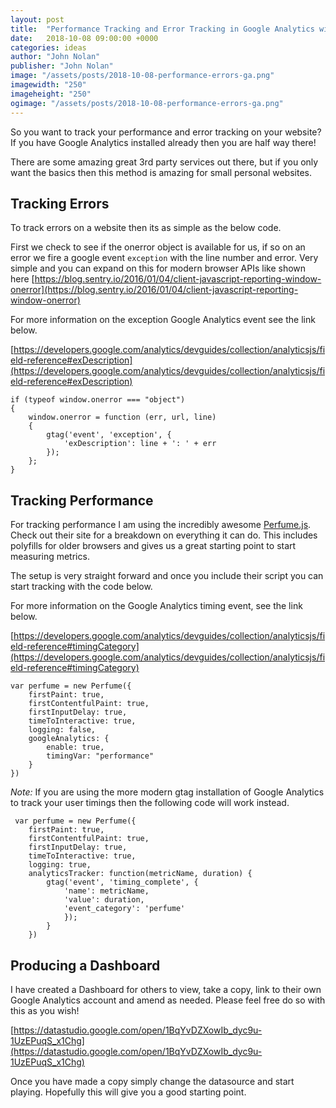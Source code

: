 ```yaml
---
layout: post
title:  "Performance Tracking and Error Tracking in Google Analytics with Data Studio"
date:   2018-10-08 09:00:00 +0000
categories: ideas
author: "John Nolan"
publisher: "John Nolan"
image: "/assets/posts/2018-10-08-performance-errors-ga.png"
imagewidth: "250"
imageheight: "250"
ogimage: "/assets/posts/2018-10-08-performance-errors-ga.png"
---
```


So you want to track your performance and error tracking on your website? If you have Google Analytics installed
already then you are half way there!

There are some amazing great 3rd party services out there, but if you only want the basics then
this method is amazing for small personal websites.

## Tracking Errors

To track errors on a website then its as simple as the below code.

First we check to see if the onerror object is available for us, if so on an error we fire a google event
`exception` with the line number and error. Very simple and you can expand on this for modern browser APIs like
shown here [https://blog.sentry.io/2016/01/04/client-javascript-reporting-window-onerror](https://blog.sentry.io/2016/01/04/client-javascript-reporting-window-onerror)

For more information on the exception Google Analytics event see the link below.

[https://developers.google.com/analytics/devguides/collection/analyticsjs/field-reference#exDescription](https://developers.google.com/analytics/devguides/collection/analyticsjs/field-reference#exDescription)

```
if (typeof window.onerror === "object")
{
    window.onerror = function (err, url, line)
    {
        gtag('event', 'exception', {
            'exDescription': line + ': ' + err
        });
    };
}
```

## Tracking Performance

For tracking performance I am using the incredibly awesome [Perfume.js](http://zizzamia.github.io/perfume/). Check out their site
for a breakdown on everything it can do. This includes polyfills for older browsers and gives us a great
starting point to start measuring metrics.

The setup is very straight forward and once you include their script you can start tracking with the code below.

For more information on the Google Analytics timing event, see the link below.

[https://developers.google.com/analytics/devguides/collection/analyticsjs/field-reference#timingCategory](https://developers.google.com/analytics/devguides/collection/analyticsjs/field-reference#timingCategory)


```
var perfume = new Perfume({
    firstPaint: true,
    firstContentfulPaint: true,
    firstInputDelay: true,
    timeToInteractive: true,
    logging: false,
    googleAnalytics: {
        enable: true,
        timingVar: "performance"
    }
})
```


*Note:* If you are using the more modern gtag installation of Google Analytics to track your user timings then the following
code will work instead.

```
 var perfume = new Perfume({
    firstPaint: true,
    firstContentfulPaint: true,
    firstInputDelay: true,
    timeToInteractive: true,
    logging: true,
    analyticsTracker: function(metricName, duration) {
        gtag('event', 'timing_complete', {
            'name': metricName,
            'value': duration,
            'event_category': 'perfume'
            });
        }
    })
```

## Producing a Dashboard

I have created a Dashboard for others to view, take a copy, link to their own Google Analytics account and amend
as needed. Please feel free do so with this as you wish!

[https://datastudio.google.com/open/1BqYvDZXowIb_dyc9u-1UzEPuqS_x1Chg](https://datastudio.google.com/open/1BqYvDZXowIb_dyc9u-1UzEPuqS_x1Chg)

Once you have made a copy simply change the datasource and start playing. Hopefully this will give you a good
starting point.